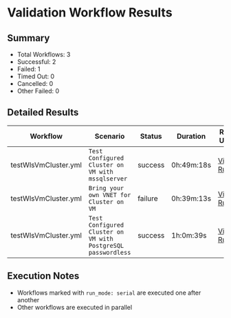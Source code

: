 # Validation Workflow Results

## Summary
- Total Workflows: 3
- Successful: 2
- Failed: 1
- Timed Out: 0
- Cancelled: 0
- Other Failed: 0

## Detailed Results

| Workflow | Scenario | Status | Duration | Run URL |
|----------|----------|---------|-----------|----------|
| testWlsVmCluster.yml | `Test Configured Cluster on VM with mssqlserver` | success | 0h:49m:18s | [View Run](https://github.com/azure-javaee/weblogic-azure/actions/runs/16778754834) |
| testWlsVmCluster.yml | `Bring your own VNET for Cluster on VM` | failure | 0h:39m:13s | [View Run](https://github.com/azure-javaee/weblogic-azure/actions/runs/16780045746) |
| testWlsVmCluster.yml | `Test Configured Cluster on VM with PostgreSQL passwordless` | success | 1h:0m:39s | [View Run](https://github.com/azure-javaee/weblogic-azure/actions/runs/16781072379) |


## Execution Notes
- Workflows marked with `run_mode: serial` are executed one after another
- Other workflows are executed in parallel

